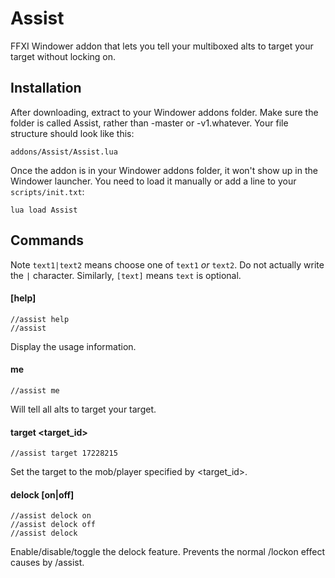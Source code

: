 # Assist
FFXI Windower addon that lets you tell your multiboxed alts to target your target without locking on.


## Installation
After downloading, extract to your Windower addons folder. Make sure the folder is called Assist, rather than
-master or -v1.whatever. Your file structure should look like this:

    addons/Assist/Assist.lua

Once the addon is in your Windower addons folder, it won't show up in the Windower launcher. You need to load it
manually or add a line to your `scripts/init.txt`:

    lua load Assist


## Commands
Note `text1|text2` means choose one of `text1` *or* `text2`. Do not actually
write the `|` character. Similarly, `[text]` means `text` is optional.

#### [help]

    //assist help
    //assist
    
Display the usage information.

#### me

    //assist me

Will tell all alts to target your target.

#### target \<target_id\>

    //assist target 17228215

Set the target to the mob/player specified by <target_id>.

#### delock [on|off]

    //assist delock on
    //assist delock off
    //assist delock

Enable/disable/toggle the delock feature. Prevents the normal /lockon effect causes by /assist.
